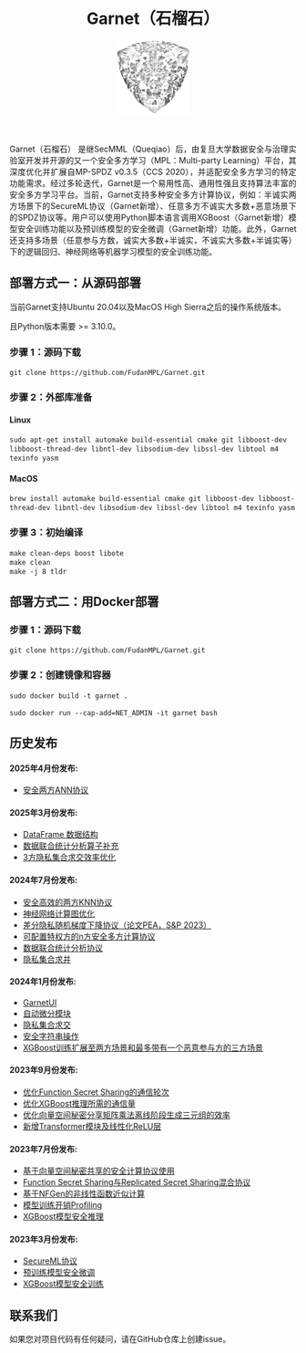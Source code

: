 # <center> Garnet（石榴石） 
<div align=center><img width = '130' height ='130' src="./Garnet.png"/></div>
<br><br>

<p align="justify">Garnet（石榴石） 是继SecMML（Queqiao）后，由复旦大学数据安全与治理实验室开发并开源的又一个安全多方学习（MPL：Multi-party Learning）平台，其深度优化并扩展自MP-SPDZ v0.3.5（CCS 2020），并适配安全多方学习的特定功能需求。经过多轮迭代，Garnet是一个易用性高、通用性强且支持算法丰富的安全多方学习平台。当前，Garnet支持多种安全多方计算协议，例如：半诚实两方场景下的SecureML协议（Garnet新增）、任意多方不诚实大多数+恶意场景下的SPDZ协议等。用户可以使用Python脚本语言调用XGBoost（Garnet新增）模型安全训练功能以及预训练模型的安全微调（Garnet新增）功能。此外，Garnet还支持多场景（任意参与方数，诚实大多数+半诚实，不诚实大多数+半诚实等）下的逻辑回归、神经网络等机器学习模型的安全训练功能。</p>


## 部署方式一：从源码部署
当前Garnet支持Ubuntu 20.04以及MacOS  High Sierra之后的操作系统版本。

且Python版本需要 >= 3.10.0。

### 步骤 1：源码下载
```
git clone https://github.com/FudanMPL/Garnet.git
```

### 步骤 2：外部库准备

#### Linux
```
sudo apt-get install automake build-essential cmake git libboost-dev libboost-thread-dev libntl-dev libsodium-dev libssl-dev libtool m4  texinfo yasm
```

#### MacOS

```
brew install automake build-essential cmake git libboost-dev libboost-thread-dev libntl-dev libsodium-dev libssl-dev libtool m4 texinfo yasm
```

### 步骤 3：初始编译

```
make clean-deps boost libote
make clean
make -j 8 tldr
```


## 部署方式二：用Docker部署

### 步骤 1：源码下载
```
git clone https://github.com/FudanMPL/Garnet.git
```

### 步骤 2：创建镜像和容器

```
sudo docker build -t garnet .
```

```
sudo docker run --cap-add=NET_ADMIN -it garnet bash
```



## 历史发布

#### 2025年4月份发布: 
* [安全两方ANN协议](./docs/ann.md)

#### 2025年3月份发布: 

* [DataFrame 数据结构](./docs/dataframe.md)
* [数据联合统计分析算子补充](docs/joint_statistics2.md)
* [3方隐私集合求交效率优化](./docs/mPSI.md)


#### 2024年7月份发布: 


* [安全高效的两方KNN协议](./docs/knn.md)
* [神经网络计算图优化](./docs/mpts.md)
* [差分隐私随机梯度下降协议（论文PEA，S&P 2023）](./docs/dpsgd.md)
* [可配置特权方的n方安全多方计算协议](./docs/ruyi.md)
* [数据联合统计分析协议](docs/joint_statistics.md)
* [隐私集合求并](./docs/ss-psu.md)



#### 2024年1月份发布: 

* [GarnetUI](./GarnetUI/readme.md)
* [自动微分模块](./docs/autograd.md)
* [隐私集合求交](./docs/PSI.md)
* [安全字符串操作](./docs/string.md)
* [XGBoost训练扩展至两方场景和最多带有一个恶意参与方的三方场景](./docs/xgboost-training.md)

#### 2023年9月份发布: 

* [优化Function Secret Sharing的通信轮次](./docs/fss.md)
* [优化XGBoost推理所需的通信量](./docs/xgboost-inference.md)
* [优化向量空间秘密分享矩阵乘法离线阶段生成三元组的效率](./docs/vss.md)
* [新增Transformer模块及线性化ReLU层](./docs/transformer.md)





#### 2023年7月份发布: 

* [基于向量空间秘密共享的安全计算协议使用](./docs/vss.md)
* [Function Secret Sharing与Replicated Secret Sharing混合协议](./docs/fss.md)
* [基于NFGen的非线性函数近似计算](./docs/nfgen.md)
* [模型训练开销Profiling](./docs/profiling.md)
* [XGBoost模型安全推理](./docs/xgboost-inference.md)




#### 2023年3月份发布: 

* [SecureML协议](./docs/secureML.md)
* [预训练模型安全微调](./docs/pretrain.md)
* [XGBoost模型安全训练](./docs/xgboost-training.md)






## 联系我们
如果您对项目代码有任何疑问，请在GitHub仓库上创建issue。

